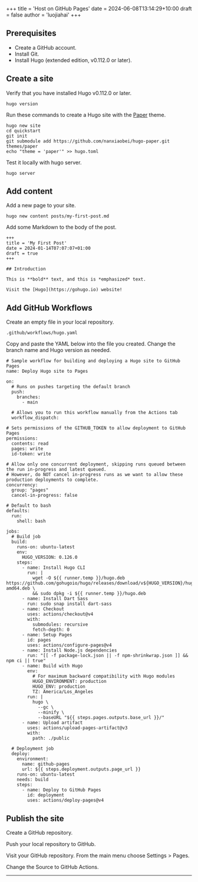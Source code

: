 +++
title = 'Host on GitHub Pages'
date = 2024-06-08T13:14:29+10:00
draft = false
author = 'luojiahai'
+++

## Prerequisites 

- Create a GitHub account.
- Install Git.
- Install Hugo (extended edition, v0.112.0 or later).

## Create a site

Verify that you have installed Hugo v0.112.0 or later.
```
hugo version
```

Run these commands to create a Hugo site with the [Paper](https://github.com/nanxiaobei/hugo-paper) theme.
```
hugo new site
cd quickstart
git init
git submodule add https://github.com/nanxiaobei/hugo-paper.git themes/paper
echo "theme = 'paper'" >> hugo.toml
```

Test it locally with hugo server.
```
hugo server
```

## Add content

Add a new page to your site.
```
hugo new content posts/my-first-post.md
```

Add some Markdown to the body of the post.
```
+++
title = 'My First Post'
date = 2024-01-14T07:07:07+01:00
draft = true
+++

## Introduction

This is **bold** text, and this is *emphasized* text.

Visit the [Hugo](https://gohugo.io) website!
```

## Add GitHub Workflows

Create an empty file in your local repository.
```
.github/workflows/hugo.yaml
```

Copy and paste the YAML below into the file you created. Change the branch name and Hugo version as needed.
```
# Sample workflow for building and deploying a Hugo site to GitHub Pages
name: Deploy Hugo site to Pages

on:
  # Runs on pushes targeting the default branch
  push:
    branches:
      - main

  # Allows you to run this workflow manually from the Actions tab
  workflow_dispatch:

# Sets permissions of the GITHUB_TOKEN to allow deployment to GitHub Pages
permissions:
  contents: read
  pages: write
  id-token: write

# Allow only one concurrent deployment, skipping runs queued between the run in-progress and latest queued.
# However, do NOT cancel in-progress runs as we want to allow these production deployments to complete.
concurrency:
  group: "pages"
  cancel-in-progress: false

# Default to bash
defaults:
  run:
    shell: bash

jobs:
  # Build job
  build:
    runs-on: ubuntu-latest
    env:
      HUGO_VERSION: 0.126.0
    steps:
      - name: Install Hugo CLI
        run: |
          wget -O ${{ runner.temp }}/hugo.deb https://github.com/gohugoio/hugo/releases/download/v${HUGO_VERSION}/hugo_extended_${HUGO_VERSION}_linux-amd64.deb \
          && sudo dpkg -i ${{ runner.temp }}/hugo.deb          
      - name: Install Dart Sass
        run: sudo snap install dart-sass
      - name: Checkout
        uses: actions/checkout@v4
        with:
          submodules: recursive
          fetch-depth: 0
      - name: Setup Pages
        id: pages
        uses: actions/configure-pages@v4
      - name: Install Node.js dependencies
        run: "[[ -f package-lock.json || -f npm-shrinkwrap.json ]] && npm ci || true"
      - name: Build with Hugo
        env:
          # For maximum backward compatibility with Hugo modules
          HUGO_ENVIRONMENT: production
          HUGO_ENV: production
          TZ: America/Los_Angeles
        run: |
          hugo \
            --gc \
            --minify \
            --baseURL "${{ steps.pages.outputs.base_url }}/"          
      - name: Upload artifact
        uses: actions/upload-pages-artifact@v3
        with:
          path: ./public

  # Deployment job
  deploy:
    environment:
      name: github-pages
      url: ${{ steps.deployment.outputs.page_url }}
    runs-on: ubuntu-latest
    needs: build
    steps:
      - name: Deploy to GitHub Pages
        id: deployment
        uses: actions/deploy-pages@v4
```

## Publish the site

Create a GitHub repository.

Push your local repository to GitHub.

Visit your GitHub repository. From the main menu choose Settings > Pages.

Change the Source to GitHub Actions.

---
